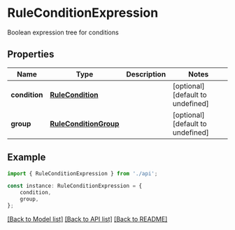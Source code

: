 # RuleConditionExpression

Boolean expression tree for conditions

## Properties

Name | Type | Description | Notes
------------ | ------------- | ------------- | -------------
**condition** | [**RuleCondition**](RuleCondition.md) |  | [optional] [default to undefined]
**group** | [**RuleConditionGroup**](RuleConditionGroup.md) |  | [optional] [default to undefined]

## Example

```typescript
import { RuleConditionExpression } from './api';

const instance: RuleConditionExpression = {
    condition,
    group,
};
```

[[Back to Model list]](../README.md#documentation-for-models) [[Back to API list]](../README.md#documentation-for-api-endpoints) [[Back to README]](../README.md)
